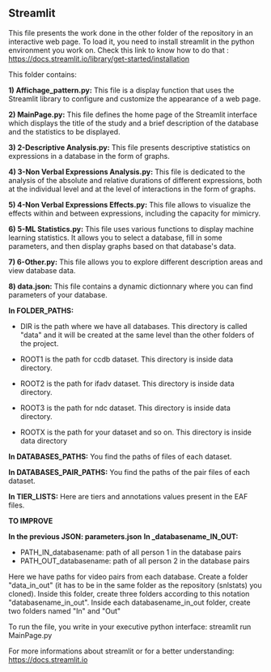 ## Streamlit

This file presents the work done in the other folder of the repository in an interactive web page.
To load it, you need to install streamlit in the python environment you work on.
Check this link to know how to do that : https://docs.streamlit.io/library/get-started/installation

This folder contains:
 
**1) Affichage_pattern.py:**
This file is a display function that uses the Streamlit library to configure and customize the appearance of a web page.

**2) MainPage.py:**
This file defines the home page of the Streamlit interface which displays the title of the study and a brief description of the database and the statistics to be displayed.

**3) 2-Descriptive Analysis.py:**
This file presents descriptive statistics on expressions in a database in the form of graphs.

**4) 3-Non Verbal Expressions Analysis.py:**
This file is dedicated to the analysis of the absolute and relative durations of different expressions, both at the individual level and at the level of interactions in the form of graphs.

**5) 4-Non Verbal Expressions Effects.py:**
This file allows to visualize the effects within and between expressions, including the capacity for mimicry.

**6) 5-ML Statistics.py:**
This file uses various functions to display machine learning statistics. It allows you to select a database, fill in some parameters, and then display graphs based on that database's data.

**7) 6-Other.py:**
This file allows you to explore different description areas and view database data.

**8) data.json:**
This file contains a dynamic dictionnary where you can find parameters of your database.

 **In FOLDER_PATHS:**
 - DIR is the path where we have all databases. 
     This directory is called "data" and it will be created at the same level than the other folders of the project.

 - ROOT1 is the path for ccdb dataset. This directory is inside data directory.
 - ROOT2 is the path for ifadv dataset. This directory is inside data directory.
 - ROOT3 is the path for ndc dataset. This directory is inside data directory.
 - ROOTX is the path for your dataset and so on. This directory is inside data directory

 **In DATABASES_PATHS:**
 You find the paths of files of each dataset.

 **In DATABASES_PAIR_PATHS:**
 You find the paths of the pair files of each dataset.

 **In TIER_LISTS:**
 Here are tiers and annotations values present in the EAF files.
 
 **TO IMPROVE**

 **In the previous JSON: parameters.json**
 **In _databasename_IN_OUT:**
 - PATH_IN_databasename: path of all person 1 in the database pairs
 - PATH_OUT_databasename: path of all person 2 in the database pairs

 Here we have paths for video pairs from each database. 
 Create a folder "data_in_out" (it has to be in the same folder as the repository (snlstats) you cloned).
 Inside this folder, create three folders according to this notation "databasename_in_out".
 Inside each databasename_in_out folder, create two folders named "In" and "Out"
 
 
To run the file, you write in your executive python interface: streamlit run MainPage.py
 
For more informations about streamlit or for a better understanding: https://docs.streamlit.io
